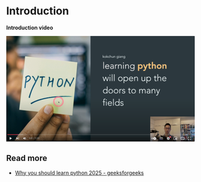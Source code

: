 # Introduction

**Introduction video**

<a href="https://youtu.be/jIRAEdnNin0" target="_blank">
  <img src="https://github.com/kokchun/assets/blob/main/python_videos/introduction.png?raw=true" alt="introduction" width="600">
</a>



## Read more 
- [Why you should learn python 2025 - geeksforgeeks](https://www.geeksforgeeks.org/reasons-why-you-should-learn-python/)